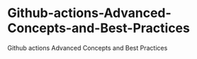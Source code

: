# Github-actions-Advanced-Concepts-and-Best-Practices
Github actions Advanced Concepts and Best Practices
